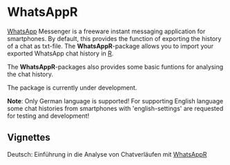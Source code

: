 # WhatsAppR
[WhatsApp](https://www.whatsapp.com/) Messenger is a freeware instant messaging application for smartphones. By default, this provides the function of exporting the history of a chat as txt-file. The **WhatsAppR**-package allows you to import your exported WhatsApp chat history in [R](https://cran.r-project.org/).

The **WhatsAppR**-packages also provides some basic funtions for analysing the chat history.

The package is currently under development.

**Note**: Only German language is supported! For supporting English language some chat histories from smartphones with 'english-settings' are requested for testing and development!

## Vignettes
Deutsch: Einführung in die Analyse von Chatverläufen mit [WhatsAppR](https://github.com/BorisLS/WhatsAppR/blob/master/vignettes/WhatsAppR_Einfuehrung_Deutsch.Rmd)
